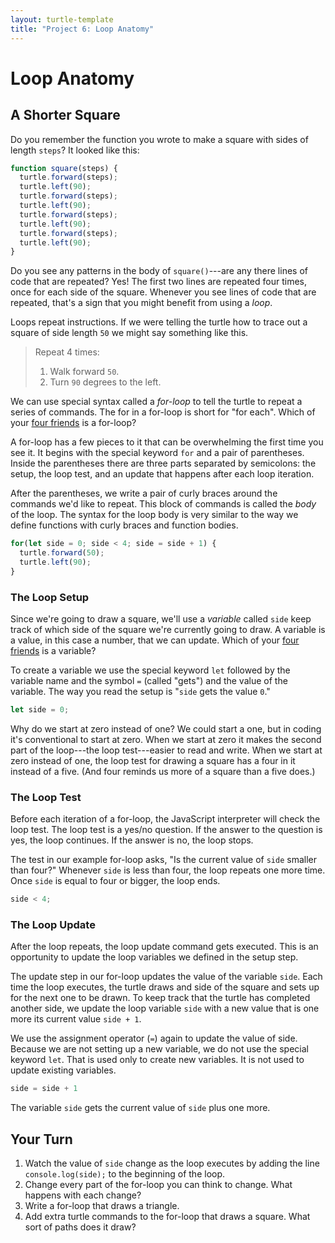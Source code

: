 ```yaml
---
layout: turtle-template
title: "Project 6: Loop Anatomy"
---
```

# Loop Anatomy

## A Shorter Square

Do you remember the function you wrote to make a square with sides of length `steps`? It looked like this:

```js
function square(steps) {
  turtle.forward(steps);
  turtle.left(90);
  turtle.forward(steps);
  turtle.left(90);
  turtle.forward(steps);
  turtle.left(90);
  turtle.forward(steps);
  turtle.left(90);
}
```

Do you see any patterns in the body of `square()`---are any there lines of code that are repeated? Yes! The first two lines are repeated four times, once for each side of the square. Whenever you see lines of code that are repeated, that's a sign that you might benefit from using a *loop*.

Loops repeat instructions. If we were telling the turtle how to trace out a square of side length `50` we might say something like this.

> Repeat 4 times:
> 1. Walk forward `50`.
> 2. Turn `90` degrees to the left.

We can use special syntax called a *for-loop* to tell the turtle to repeat a series of commands. The for in a for-loop is short for "for each". Which of your [four friends](/what-is-coding/#what-can-you-do) is a for-loop?

A for-loop has a few pieces to it that can be overwhelming the first time you see it. It begins with the special keyword `for` and a pair of parentheses. Inside the parentheses there are three parts separated by semicolons: the setup, the loop test, and an update that happens after each loop iteration.

After the parentheses, we write a pair of curly braces around the commands we'd like to repeat. This block of commands is called the *body* of the loop. The syntax for the loop body is very similar to the way we define functions with curly braces and function bodies.

```js
for(let side = 0; side < 4; side = side + 1) {
  turtle.forward(50);
  turtle.left(90);
}
```

### The Loop Setup

Since we're going to draw a square, we'll use a *variable* called `side` keep track of which side of the square we're currently going to draw. A variable is a value, in this case a number, that we can update. Which of your [four friends](../what-is-coding/#what-can-you-do) is a variable?

To create a variable we use the special keyword `let` followed by the variable name and the symbol `=` (called "gets") and the value of the variable. The way you read the setup is "`side` gets the value `0`."

```js
let side = 0;
```

Why do we start at zero instead of one? We could start a one, but in coding it's conventional to start at zero. When we start at zero it makes the second part of the loop---the loop test---easier to read and write. When we start at zero instead of one, the loop test for drawing a square has a four in it instead of a five. (And four reminds us more of a square than a five does.)

### The Loop Test

Before each iteration of a for-loop, the JavaScript interpreter will check the loop test. The loop test is a yes/no question. If the answer to the question is yes, the loop continues. If the answer is no, the loop stops.

The test in our example for-loop asks, "Is the current value of `side` smaller than four?" Whenever `side` is less than four, the loop repeats one more time. Once `side` is equal to four or bigger, the loop ends.

```js
side < 4;
```

### The Loop Update
After the loop repeats, the loop update command gets executed. This is an opportunity to update the loop variables we defined in the setup step.

The update step in our for-loop updates the value of the variable `side`. Each time the loop executes, the turtle draws and side of the square and sets up for the next one to be drawn. To keep track that the turtle has completed another side, we update the loop variable `side` with a new value that is one more its current value `side + 1`.

We use the assignment operator (`=`) again to update the value of side. Because we are not setting up a new variable, we do not use the special keyword `let`. That is used only to create new variables. It is not used to update existing variables.

```js
side = side + 1
```

The variable `side` gets the current value of `side` plus one more.

## Your Turn

1. Watch the value of `side` change as the loop executes by adding the line `console.log(side);` to the beginning of the loop.
2. Change every part of the for-loop you can think to change. What happens with each change?
3. Write a for-loop that draws a triangle.
4. Add extra turtle commands to the for-loop that draws a square. What sort of paths does it draw?
